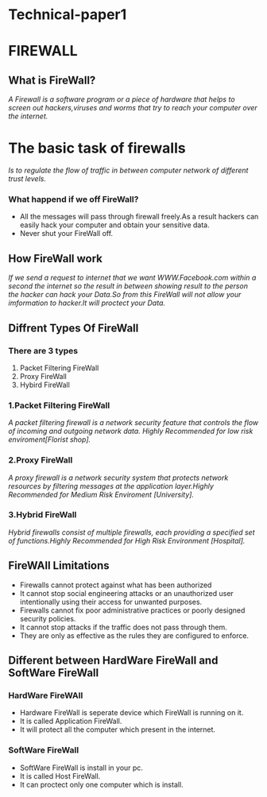 # Technical-paper1

# FIREWALL
## What is FireWall?
*A Firewall is a software program or a piece of hardware that helps to screen out 
      hackers,viruses and worms that try to reach your computer over the internet.*
# The basic task of firewalls
 *Is to regulate the flow of traffic in between computer network of different trust levels.*
 ### What happend if we off FireWall?
 - All the messages will pass through firewall freely.As a result hackers can easily hack your
        computer and obtain your sensitive data.
 - Never shut your FireWall off.
## How FireWall work
*If we send a request to internet that we want WWW.Facebook.com within a second the internet so the result in between 
    showing result to the person the hacker can hack your Data.So from this FireWall will not allow your imformation to
    hacker.It will proctect your Data.*
## Diffrent Types Of FireWall
### There are 3 types
1. Packet Filtering FireWall
2. Proxy FireWall
3. Hybird FireWall
### 1.Packet Filtering FireWall
*A packet filtering firewall is a network security feature that controls the flow of incoming and outgoing network data.
Highly Recommended for low risk enviroment[Florist shop].*
### 2.Proxy FireWall
*A proxy firewall is a network security system that protects network resources by filtering messages 
at the application layer.Highly Recommended for Medium Risk Enviroment [University].*
### 3.Hybrid FireWall
*Hybrid firewalls consist of multiple firewalls, each providing a specified set of functions.Highly Recommended for High Risk Environment [Hospital].*
## FireWAll Limitations
- Firewalls cannot protect against what has been authorized
- It cannot stop social engineering attacks or an unauthorized user intentionally using their access for unwanted purposes.
- Firewalls cannot fix poor administrative practices or poorly designed security policies.
- It cannot stop attacks if the traffic does not pass through them.
- They are only as effective as the rules they are configured to enforce.
## Different between HardWare FireWall and SoftWare FireWall
### HardWare FireWAll
- Hardware FireWall is seperate device which FireWall is running on it.
- It is called Application FireWall.
- It will protect all the computer which present in the internet.
### SoftWare FireWall
- SoftWare FireWall is install in your pc.
- It is called Host FireWall.
- It can proctect only one computer which is install.



 
          
